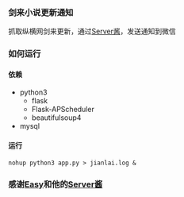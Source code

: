 ### 剑来小说更新通知
抓取纵横网剑来更新，通过[Server酱](http://sc.ftqq.com/3.version)，发送通知到微信

### 如何运行
#### 依赖
- python3
    - flask
    - Flask-APScheduler
    - beautifulsoup4
- mysql

#### 运行
`nohup python3 app.py > jianlai.log &`

### 感谢[Easy](https://weibo.com/easy)和他的[Server酱](http://sc.ftqq.com/3.version)